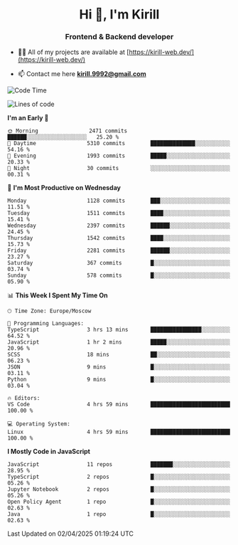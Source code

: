 <h1 align="center">Hi 👋, I'm Kirill</h1>
<h3 align="center">Frontend & Backend developer</h3>

- 👨‍💻 All of my projects are available at [https://kirill-web.dev/](https://kirill-web.dev/)

- 📫 Contact me here **kirill.9992@gmail.com**











<!--START_SECTION:waka-->
![Code Time](http://img.shields.io/badge/Code%20Time-2%2C187%20hrs%2053%20mins-blue)

![Lines of code](https://img.shields.io/badge/From%20Hello%20World%20I%27ve%20Written-5.5%20million%20lines%20of%20code-blue)

**I'm an Early 🐤** 

```text
🌞 Morning                2471 commits        ██████░░░░░░░░░░░░░░░░░░░   25.20 % 
🌆 Daytime                5310 commits        ██████████████░░░░░░░░░░░   54.16 % 
🌃 Evening                1993 commits        █████░░░░░░░░░░░░░░░░░░░░   20.33 % 
🌙 Night                  30 commits          ░░░░░░░░░░░░░░░░░░░░░░░░░   00.31 % 
```
📅 **I'm Most Productive on Wednesday** 

```text
Monday                   1128 commits        ███░░░░░░░░░░░░░░░░░░░░░░   11.51 % 
Tuesday                  1511 commits        ████░░░░░░░░░░░░░░░░░░░░░   15.41 % 
Wednesday                2397 commits        ██████░░░░░░░░░░░░░░░░░░░   24.45 % 
Thursday                 1542 commits        ████░░░░░░░░░░░░░░░░░░░░░   15.73 % 
Friday                   2281 commits        ██████░░░░░░░░░░░░░░░░░░░   23.27 % 
Saturday                 367 commits         █░░░░░░░░░░░░░░░░░░░░░░░░   03.74 % 
Sunday                   578 commits         █░░░░░░░░░░░░░░░░░░░░░░░░   05.90 % 
```


📊 **This Week I Spent My Time On** 

```text
🕑︎ Time Zone: Europe/Moscow

💬 Programming Languages: 
TypeScript               3 hrs 13 mins       ████████████████░░░░░░░░░   64.52 % 
JavaScript               1 hr 2 mins         █████░░░░░░░░░░░░░░░░░░░░   20.96 % 
SCSS                     18 mins             ██░░░░░░░░░░░░░░░░░░░░░░░   06.23 % 
JSON                     9 mins              █░░░░░░░░░░░░░░░░░░░░░░░░   03.11 % 
Python                   9 mins              █░░░░░░░░░░░░░░░░░░░░░░░░   03.04 % 

🔥 Editors: 
VS Code                  4 hrs 59 mins       █████████████████████████   100.00 % 

💻 Operating System: 
Linux                    4 hrs 59 mins       █████████████████████████   100.00 % 
```

**I Mostly Code in JavaScript** 

```text
JavaScript               11 repos            ███████░░░░░░░░░░░░░░░░░░   28.95 % 
TypeScript               2 repos             █░░░░░░░░░░░░░░░░░░░░░░░░   05.26 % 
Jupyter Notebook         2 repos             █░░░░░░░░░░░░░░░░░░░░░░░░   05.26 % 
Open Policy Agent        1 repo              █░░░░░░░░░░░░░░░░░░░░░░░░   02.63 % 
Java                     1 repo              █░░░░░░░░░░░░░░░░░░░░░░░░   02.63 % 
```




 Last Updated on 02/04/2025 01:19:24 UTC
<!--END_SECTION:waka-->
